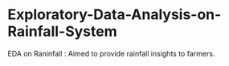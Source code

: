 # Exploratory-Data-Analysis-on-Rainfall-System
EDA on Raninfall : Aimed to provide rainfall insights to farmers. 
